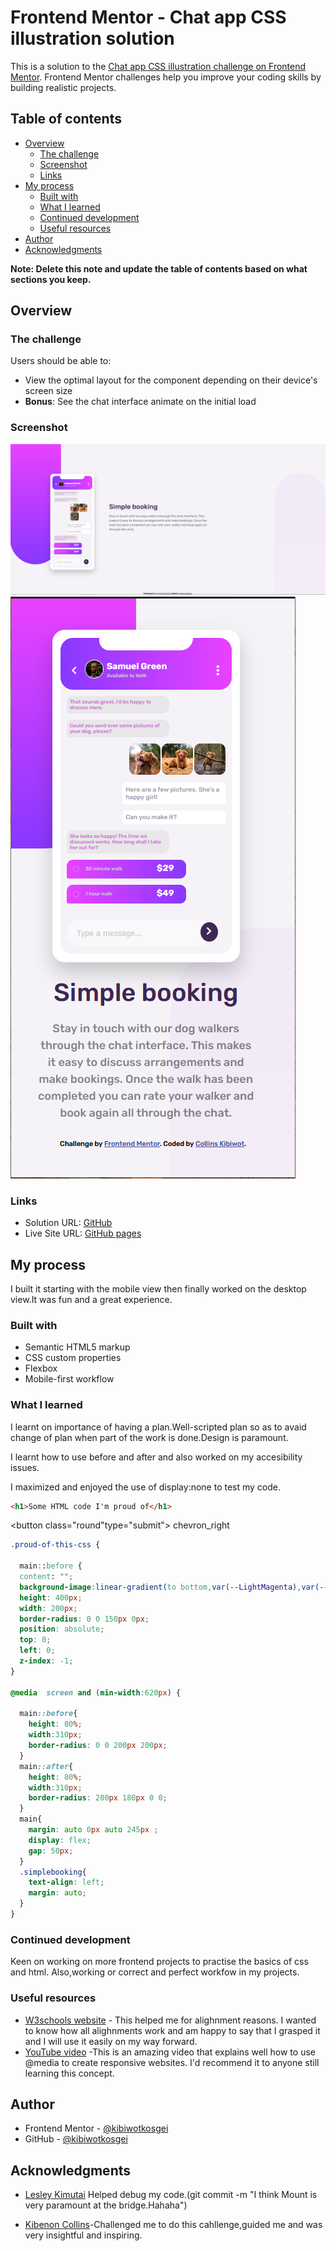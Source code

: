 # Frontend Mentor - Chat app CSS illustration solution

This is a solution to the [Chat app CSS illustration challenge on Frontend Mentor](https://www.frontendmentor.io/challenges/chat-app-css-illustration-O5auMkFqY). Frontend Mentor challenges help you improve your coding skills by building realistic projects. 

## Table of contents

- [Overview](#overview)
  - [The challenge](#the-challenge)
  - [Screenshot](#screenshot)
  - [Links](#links)
- [My process](#my-process)
  - [Built with](#built-with)
  - [What I learned](#what-i-learned)
  - [Continued development](#continued-development)
  - [Useful resources](#useful-resources)
- [Author](#author)
- [Acknowledgments](#acknowledgments)

**Note: Delete this note and update the table of contents based on what sections you keep.**

## Overview

### The challenge

Users should be able to:

- View the optimal layout for the component depending on their device's screen size
- **Bonus**: See the chat interface animate on the initial load

### Screenshot

![](./images/Screenshot.png)
![](./images/Screenshot-mobile.png)


### Links

- Solution URL: [GitHub](https://github.com/kibiwotkosgei/chat-app.git)
- Live Site URL: [GitHub pages](https://kibiwotkosgei.github.io/chat-app/)


## My process
I built it starting with the mobile view then finally worked on the desktop view.It was fun and a great experience.

### Built with

- Semantic HTML5 markup
- CSS custom properties
- Flexbox
- Mobile-first workflow

### What I learned


I learnt on importance of having a plan.Well-scripted plan so as to avaid change of plan when part of the work is done.Design is paramount.

I learnt how to use before and after and also worked on my accesibility issues.

I maximized and enjoyed the use of display:none to test my code.



```html
<h1>Some HTML code I'm proud of</h1>
```
 <button class="round"type="submit"> <span class="material-symbols-outlined "> chevron_right </span> </button>

```css
.proud-of-this-css {

  main::before {
  content: "";
  background-image:linear-gradient(to bottom,var(--LightMagenta),var(--LightViolet));
  height: 400px;
  width: 200px;
  border-radius: 0 0 150px 0px;
  position: absolute;
  top: 0;
  left: 0;
  z-index: -1;
}

@media  screen and (min-width:620px) {

  main::before{
    height: 80%;
    width:310px;
    border-radius: 0 0 200px 200px;
  }
  main::after{
    height: 80%;
    width:310px;
    border-radius: 200px 180px 0 0;
  }
  main{
    margin: auto 0px auto 245px ; 
    display: flex;
    gap: 50px;            
  }
  .simplebooking{
    text-align: left; 
    margin: auto;  
  }
}
```



### Continued development

Keen on working on more frontend projects to practise the basics of css and html.
Also,working or correct and perfect workfow in my projects.


### Useful resources

- [W3schools website](https://www.w3schools.com/cssref/pr_text_text-align.ASP) - This helped me for alighnment reasons. I wanted to know how all alighnments work and am happy to say that I grasped it and I will use it easily on my way forward.
- [YouTube video](https://www.youtube.com/watch?v=2KL-z9A56SQ) -This is an amazing video that explains well how to use @media to create responsive websites. I'd recommend it to anyone still learning this concept.



## Author

- Frontend Mentor - [@kibiwotkosgei](https://www.frontendmentor.io/profile/kibiwotkosgei)
- GitHub - [@kibiwotkosgei](https://github.com/kibiwotkosgei)





## Acknowledgments
- [Lesley Kimutai](https://www.frontendmentor.io/profile/Leskim)  Helped debug my code.(git commit -m "I think Mount is very paramount at the bridge.Hahaha")

- [Kibenon Collins](https://www.frontendmentor.io/profile/collinskibenon)-Challenged me to do this cahllenge,guided me and was very insightful and inspiring.




